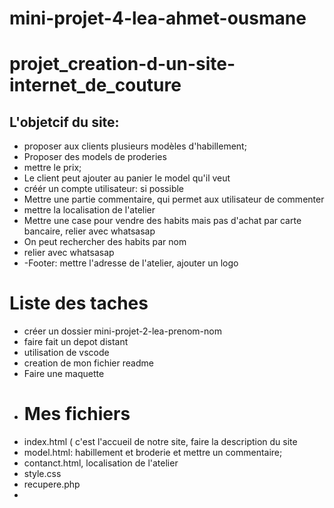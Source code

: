 # mini-projet-4-lea-ahmet-ousmane
# projet_creation-d-un-site-internet_de_couture
## L'objetcif du site: 
- proposer aux clients plusieurs modèles d'habillement;
- Proposer des models de proderies
- mettre le prix;
- Le client peut ajouter au panier le model qu'il veut 
- créér un compte utilisateur: si possible
- Mettre une partie commentaire, qui permet aux utilisateur de commenter
- mettre la localisation de l'atelier
- Mettre une case pour vendre des habits mais pas d'achat par carte bancaire, relier avec whatsasap
- On peut rechercher des habits par nom 
- relier avec whatsasap
- -Footer: mettre l'adresse de l'atelier, ajouter un logo

# Liste des taches
- créer un dossier mini-projet-2-lea-prenom-nom
- faire fait un depot distant
- utilisation de vscode
- creation de mon fichier readme
- Faire une maquette
- # Mes fichiers
- index.html ( c'est l'accueil de notre site, faire la description du site
- model.html: habillement et broderie et mettre un commentaire;
- contanct.html, localisation de l'atelier
- style.css
- recupere.php
- 



